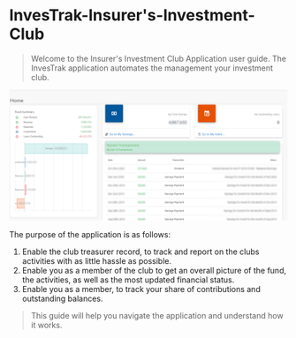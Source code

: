 # InvesTrak-Insurer's-Investment-Club

> Welcome to the Insurer's Investment Club Application user guide.
>The InvesTrak application automates the management your investment club.

![alt text](images/0.1_Welcome.PNG "home page")

 The purpose of the application is as follows:

  1. Enable the club treasurer record, to track and report on the clubs activities with as little hassle as possible.
  1. Enable you as a member of the club to get an overall picture of the fund, the activities, as well as the most updated financial status.
  1. Enable you as a member, to track your share of contributions and outstanding balances.

>This guide will help you navigate the application and understand how it works.
